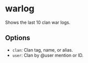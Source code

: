 # warlog

Shows the last 10 clan war logs.

## Options

* `clan`: Clan tag, name, or alias.
* `user`: Clan by @user mention or ID.
